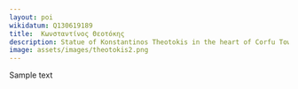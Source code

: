 ```yaml
---
layout: poi
wikidatum: Q130619189
title:  Κωνσταντίνος Θεοτόκης
description: Statue of Konstantinos Theotokis in the heart of Corfu Town
image: assets/images/theotokis2.png
---
```


Sample text  